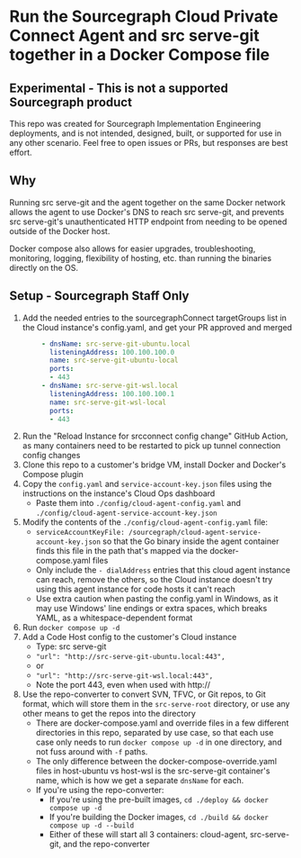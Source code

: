 # Run the Sourcegraph Cloud Private Connect Agent and src serve-git together in a Docker Compose file

## Experimental - This is not a supported Sourcegraph product
This repo was created for Sourcegraph Implementation Engineering deployments, and is not intended, designed, built, or supported for use in any other scenario. Feel free to open issues or PRs, but responses are best effort.

## Why
Running src serve-git and the agent together on the same Docker network allows the agent to use Docker's DNS to reach src serve-git, and prevents src serve-git's unauthenticated HTTP endpoint from needing to be opened outside of the Docker host.

Docker compose also allows for easier upgrades, troubleshooting, monitoring, logging, flexibility of hosting, etc. than running the binaries directly on the OS.

## Setup - Sourcegraph Staff Only
1. Add the needed entries to the sourcegraphConnect targetGroups list in the Cloud instance's config.yaml, and get your PR approved and merged
```yaml
        - dnsName: src-serve-git-ubuntu.local
          listeningAddress: 100.100.100.0
          name: src-serve-git-ubuntu-local
          ports:
          - 443
        - dnsName: src-serve-git-wsl.local
          listeningAddress: 100.100.100.1
          name: src-serve-git-wsl-local
          ports:
          - 443
```
2. Run the "Reload Instance for srcconnect config change" GitHub Action, as many containers need to be restarted to pick up tunnel connection config changes
3. Clone this repo to a customer's bridge VM, install Docker and Docker's Compose plugin
4. Copy the `config.yaml` and `service-account-key.json` files using the instructions on the instance's Cloud Ops dashboard
    - Paste them into `./config/cloud-agent-config.yaml` and `./config/cloud-agent-service-account-key.json`
5. Modify the contents of the `./config/cloud-agent-config.yaml` file:
    - `serviceAccountKeyFile: /sourcegraph/cloud-agent-service-account-key.json` so that the Go binary inside the agent container finds this file in the path that's mapped via the docker-compose.yaml files
    - Only include the `- dialAddress` entries that this cloud agent instance can reach, remove the others, so the Cloud instance doesn't try using this agent instance for code hosts it can't reach
    - Use extra caution when pasting the config.yaml in Windows, as it may use Windows' line endings or extra spaces, which breaks YAML, as a whitespace-dependent format
6. Run `docker compose up -d`
7. Add a Code Host config to the customer's Cloud instance
    - Type: src serve-git
    - `"url": "http://src-serve-git-ubuntu.local:443",`
    - or
    - `"url": "http://src-serve-git-wsl.local:443",`
    - Note the port 443, even when used with http://
8. Use the repo-converter to convert SVN, TFVC, or Git repos, to Git format, which will store them in the `src-serve-root` directory, or use any other means to get the repos into the directory
    - There are docker-compose.yaml and override files in a few different directories in this repo, separated by use case, so that each use case only needs to run `docker compose up -d` in one directory, and not fuss around with `-f` paths.
    - The only difference between the docker-compose-override.yaml files in host-ubuntu vs host-wsl is the src-serve-git container's name, which is how we get a separate `dnsName` for each.
    - If you're using the repo-converter:
        - If you're using the pre-built images, `cd ./deploy && docker compose up -d`
        - If you're building the Docker images, `cd ./build && docker compose up -d --build`
        - Either of these will start all 3 containers: cloud-agent, src-serve-git, and the repo-converter